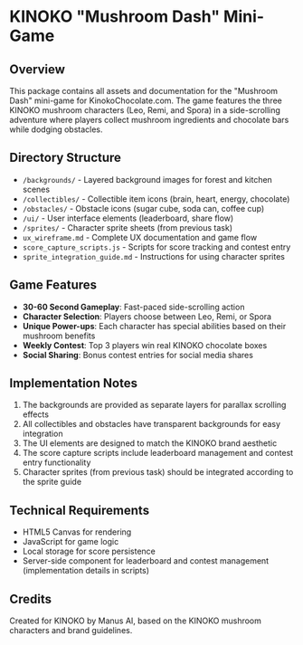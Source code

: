 # KINOKO "Mushroom Dash" Mini-Game

## Overview

This package contains all assets and documentation for the "Mushroom Dash" mini-game for KinokoChocolate.com. The game features the three KINOKO mushroom characters (Leo, Remi, and Spora) in a side-scrolling adventure where players collect mushroom ingredients and chocolate bars while dodging obstacles.

## Directory Structure

- `/backgrounds/` - Layered background images for forest and kitchen scenes
- `/collectibles/` - Collectible item icons (brain, heart, energy, chocolate)
- `/obstacles/` - Obstacle icons (sugar cube, soda can, coffee cup)
- `/ui/` - User interface elements (leaderboard, share flow)
- `/sprites/` - Character sprite sheets (from previous task)
- `ux_wireframe.md` - Complete UX documentation and game flow
- `score_capture_scripts.js` - Scripts for score tracking and contest entry
- `sprite_integration_guide.md` - Instructions for using character sprites

## Game Features

- **30-60 Second Gameplay**: Fast-paced side-scrolling action
- **Character Selection**: Players choose between Leo, Remi, or Spora
- **Unique Power-ups**: Each character has special abilities based on their mushroom benefits
- **Weekly Contest**: Top 3 players win real KINOKO chocolate boxes
- **Social Sharing**: Bonus contest entries for social media shares

## Implementation Notes

1. The backgrounds are provided as separate layers for parallax scrolling effects
2. All collectibles and obstacles have transparent backgrounds for easy integration
3. The UI elements are designed to match the KINOKO brand aesthetic
4. The score capture scripts include leaderboard management and contest entry functionality
5. Character sprites (from previous task) should be integrated according to the sprite guide

## Technical Requirements

- HTML5 Canvas for rendering
- JavaScript for game logic
- Local storage for score persistence
- Server-side component for leaderboard and contest management (implementation details in scripts)

## Credits

Created for KINOKO by Manus AI, based on the KINOKO mushroom characters and brand guidelines.
